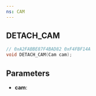 ```yaml
---
ns: CAM
---
```

## DETACH_CAM

```c
// 0xA2FABBE87F4BAD82 0xF4FBF14A
void DETACH_CAM(Cam cam);
```


## Parameters
* **cam**: 

